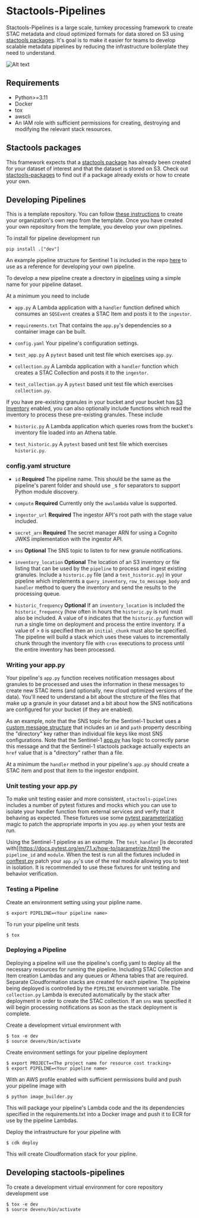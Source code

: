 # Stactools-Pipelines
Stactools-Pipelines is a large scale, turnkey processing framework to create STAC metadata and cloud optimized formats for data stored on S3 using [stactools packages](https://github.com/stactools-packages). It's goal is to make it easier for teams to develop scalable metadata pipelines by reducing the infrastructure boilerplate they need to understand.


![Alt text](/docs/aws_asdi_cog.png)


## Requirements
- Python>=3.11
- Docker
- tox
- awscli
- An IAM role with sufficient permissions for creating, destroying and modifying the relevant stack resources.


## Stactools packages
This framework expects that a [stactools package](https://github.com/stactools-packages) has already been created for your dataset of interest and that the dataset is stored on S3.  Check out [stactools-packages](https://stactools-packages.github.io/) to find out if a package already exists or how to create your own.

## Developing Pipelines
This is a template repository.  You can follow [these instructions](https://docs.github.com/en/repositories/creating-and-managing-repositories/creating-a-repository-from-a-template) to create your organization's own repo from the template. Once you have created your own repository from the template, you develop your own pipelines.

To install for pipeline development run
```
pip install .["dev"]
```

An example pipeline structure for Sentinel 1 is included in the repo [here](stactools_pipelines/pipelines/sentinel1) to use as a reference for developing your own pipeline.

To develop a new pipeline create a directory in [pipelines](stactools_pipelines/pipelines) using a simple name for your pipeline dataset.


At a minimum you need to include

- `app.py` A Lambda application with a `handler` function defined which consumes an `SQSEvent` creates a STAC Item and posts it to the `ingestor`.

- `requirements.txt` That contains the `app.py`'s dependencies so a container image can be built.

- `config.yaml` Your pipeline's configuration settings.

- `test_app.py` A `pytest` based unit test file which exercises `app.py`.

- `collection.py` A Lambda application with a `handler` function which creates a STAC Collection and posts it to the `ingestor`.

- `test_collection.py` A `pytest` based unit test file which exercises `collection.py`.

If you have pre-existing granules in your bucket and your bucket has [S3 Inventory](https://docs.aws.amazon.com/AmazonS3/latest/userguide/storage-inventory.html) enabled, you can also optionally include functions which read the inventory to process these pre-existing granules.  These include

- `historic.py` A Lambda application which queries rows from the bucket's inventory file loaded into an Athena table.

- `test_historic.py` A `pytest` based unit test file which exercises `historic.py`.

### config.yaml structure
- `id` **Required** The pipeline name. This should be the same as the pipeline's parent folder and should use `_`s for separators to support Python module discovery.

- `compute` **Required** Currently only the `awslambda` value is supported.

- `ingestor_url` **Required** The ingestor API's root path with the stage value included.

- `secret_arn` **Required** The secret manager ARN for using a Cognito JWKS implementation with the ingestor API.

- `sns` **Optional** The SNS topic to listen to for new granule notifications.

- `inventory_location` **Optional** The location of an S3 inventory or file listing that can be used by the `pipeline` to process and ingest existing granules.  Include a `historic.py` file (and a `test_historic.py`) in your pipeline which implements a `query_inventory`, `row_to_message_body` and `handler` method to query the inventory and send the results to the processing queue.

- `historic_frequency` **Optional** If an `inventory_location` is included the `historic_frequency` (how often in hours the `historic.py` is run) must also be included.  A value of `0` indicates that the `historic.py` function will run a single time on deployment and process the entire inventory. If a value of > `0` is specified then an `initial_chunk` must also be specified.  The pipeline will build a stack which uses these values to incrementally chunk through the inventory file with `cron` executions to process until the entire inventory has been processed.

### Writing your app.py
Your pipeline's `app.py` function receives notification messages about granules to be processed and uses the information in these messages to create new STAC items (and optionally, new cloud optimized versions of the data). You'll need to understand a bit about the strcture of the files that make up a granule in your dataset and a bit about how the SNS notifications are configured for your bucket (if they are enabled).

As an example, note that the SNS topic for the Sentinel-1 bucket uses a [custom message structure](https://github.com/developmentseed/stactools-pipelines/blob/main/stactools_pipelines/pipelines/sentinel1/test_app.py#L14-L17) that includes an `id` and `path` property describing the "directory" key rather than individual file keys like most SNS configurations.  Note that the Sentinel-1 [app.py](https://github.com/developmentseed/stactools-pipelines/blob/main/stactools_pipelines/pipelines/sentinel1/app.py#L23) has logic to correctly parse this message and that the Sentinel-1 stactools package actually expects an `href` value that is a "directory" rather than a file.

At a minimum the `handler` method in your pipeline's `app.py` should create a STAC item and post that item to the ingestor endpoint.

### Unit testing your app.py
To make unit testing easier and more consistent, `stactools-pipelines` includes a number of pytest fixtures and mocks which you can use to isolate your handler function from external services and verify that it behaving as expected.  These fixtures use some [pytest parameterization](https://docs.pytest.org/en/7.1.x/how-to/parametrize.html) magic to patch the appropriate imports in you `app.py` when your tests are run.

Using the Sentinel-1 pipeline as an example.  The `test_handler` [is decorated with[(https://docs.pytest.org/en/7.1.x/how-to/parametrize.html) the `pipeline_id` and `module`.  When the test is run all the fixtures included in [conftest.py](https://github.com/developmentseed/stactools-pipelines/blob/main/stactools_pipelines/pipelines/conftest.py) patch your `app.py`'s use of the real module allowing you to test in isolation.  It is recommended to use these fixtures for unit testing and behavior verification.


### Testing a Pipeline
Create an environment setting using your pipline name.
```
$ export PIPELINE=<Your pipeline name>
```

To run your pipeline unit tests
```
$ tox
```

### Deploying a Pipeline
Deploying a pipeline will use the pipeline's config.yaml to deploy all the necessary resources for running the pipeline.  Including STAC Collection and Item creation Lambdas and any queues or Athena tables that are required. Separate Cloudformation stacks are created for each pipeline.  The pipleine being deployed is controlled by the `PIPELINE` environment variable.  The `collection.py` Lambda is executed automatically by the stack after deployment in order to create the STAC collection.  If an `sns` was specified it will begin processing notifications as soon as the stack deployment is complete.


Create a development virtual environment with
```
$ tox -e dev
$ source devenv/bin/activate
```
Create environment settings for your pipeline deployment
```
$ export PROJECT=<The project name for resource cost tracking>
$ export PIPELINE=<Your pipeline name>
```
With an AWS profile enabled with sufficient permissions build and push your pipeline image with
```
$ python image_builder.py
```
This will package your pipeline's Lambda code and the its dependencies specified in the requirements.txt into a Docker image and push it to ECR for use by the pipeline Lambdas.


Deploy the infrastructure for your pipeline with
```
$ cdk deploy
```
This will create Cloudformation stack for your pipline.


## Developing stactools-pipelines
To create a development virtual environment for core repository development use
```
$ tox -e dev
$ source devenv/bin/activate
```
